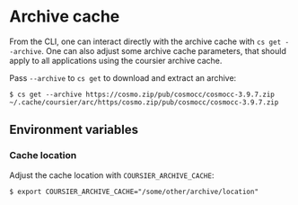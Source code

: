 # Archive cache

From the CLI, one can interact directly with the archive cache with `cs get --archive`. One can also
adjust some archive cache parameters, that should apply to all applications using the coursier archive
cache.

Pass `--archive` to `cs get` to download and extract an archive:
```text
$ cs get --archive https://cosmo.zip/pub/cosmocc/cosmocc-3.9.7.zip
~/.cache/coursier/arc/https/cosmo.zip/pub/cosmocc/cosmocc-3.9.7.zip
```

## Environment variables

### Cache location

Adjust the cache location with `COURSIER_ARCHIVE_CACHE`:
```text
$ export COURSIER_ARCHIVE_CACHE="/some/other/archive/location"
```
